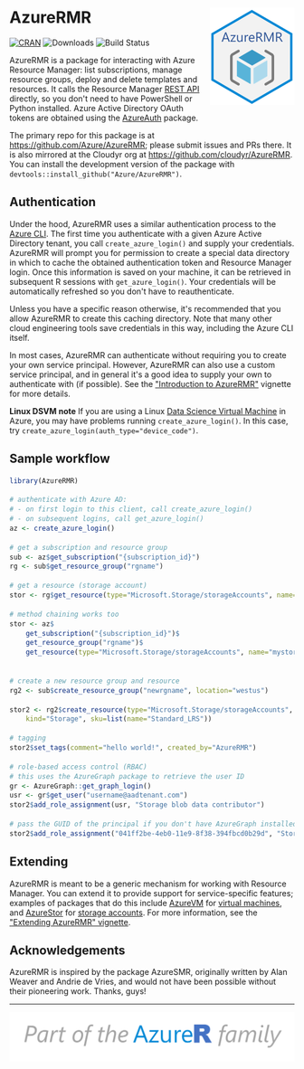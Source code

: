 # AzureRMR <img src="man/figures/logo.png" align="right" width=150 />

[![CRAN](https://www.r-pkg.org/badges/version/AzureRMR)](https://cran.r-project.org/package=AzureRMR)
![Downloads](https://cranlogs.r-pkg.org/badges/AzureRMR)
<img src="https://asiadatascience.visualstudio.com/AzureR/_apis/build/status/Azure.AzureRMR?branchName=master" alt="Build Status" />

AzureRMR is a package for interacting with Azure Resource Manager: list subscriptions, manage resource groups, deploy and delete templates and resources. It calls the Resource Manager [REST API](https://docs.microsoft.com/en-us/rest/api/resources) directly, so you don't need to have PowerShell or Python installed. Azure Active Directory OAuth tokens are obtained using the [AzureAuth](https://github.com/Azure/AzureAuth) package.

The primary repo for this package is at https://github.com/Azure/AzureRMR; please submit issues and PRs there. It is also mirrored at the Cloudyr org at https://github.com/cloudyr/AzureRMR. You can install the development version of the package with `devtools::install_github("Azure/AzureRMR")`.

## Authentication

Under the hood, AzureRMR uses a similar authentication process to the [Azure CLI](https://docs.microsoft.com/en-us/cli/azure/?view=azure-cli-latest). The first time you authenticate with a given Azure Active Directory tenant, you call `create_azure_login()` and supply your credentials. AzureRMR will prompt you for permission to create a special data directory in which to cache the obtained authentication token and Resource Manager login. Once this information is saved on your machine, it can be retrieved in subsequent R sessions with `get_azure_login()`. Your credentials will be automatically refreshed so you don't have to reauthenticate.

Unless you have a specific reason otherwise, it's recommended that you allow AzureRMR to create this caching directory. Note that many other cloud engineering tools save credentials in this way, including the Azure CLI itself.

In most cases, AzureRMR can authenticate without requiring you to create your own service principal. However, AzureRMR can also use a custom service principal, and in general it's a good idea to supply your own to authenticate with (if possible). See the ["Introduction to AzureRMR"](vignettes/intro.Rmd) vignette for more details.

**Linux DSVM note** If you are using a Linux [Data Science Virtual Machine](https://azure.microsoft.com/en-us/services/virtual-machines/data-science-virtual-machines/) in Azure, you may have problems running `create_azure_login()`. In this case, try `create_azure_login(auth_type="device_code")`.


## Sample workflow

```r
library(AzureRMR)

# authenticate with Azure AD:
# - on first login to this client, call create_azure_login()
# - on subsequent logins, call get_azure_login()
az <- create_azure_login()

# get a subscription and resource group
sub <- az$get_subscription("{subscription_id}")
rg <- sub$get_resource_group("rgname")

# get a resource (storage account)
stor <- rg$get_resource(type="Microsoft.Storage/storageAccounts", name="mystorage")

# method chaining works too
stor <- az$
    get_subscription("{subscription_id}")$
    get_resource_group("rgname")$
    get_resource(type="Microsoft.Storage/storageAccounts", name="mystorage")


# create a new resource group and resource
rg2 <- sub$create_resource_group("newrgname", location="westus")

stor2 <- rg2$create_resource(type="Microsoft.Storage/storageAccounts", name="mystorage2",
    kind="Storage", sku=list(name="Standard_LRS"))

# tagging
stor2$set_tags(comment="hello world!", created_by="AzureRMR")

# role-based access control (RBAC)
# this uses the AzureGraph package to retrieve the user ID
gr <- AzureGraph::get_graph_login()
usr <- gr$get_user("username@aadtenant.com")
stor2$add_role_assignment(usr, "Storage blob data contributor")

# pass the GUID of the principal if you don't have AzureGraph installed
stor2$add_role_assignment("041ff2be-4eb0-11e9-8f38-394fbcd0b29d", "Storage blob data contributor")
```

## Extending

AzureRMR is meant to be a generic mechanism for working with Resource Manager. You can extend it to provide support for service-specific features; examples of packages that do this include [AzureVM](https://github.com/Azure/AzureVM) for [virtual machines](https://azure.microsoft.com/en-us/services/virtual-machines/), and [AzureStor](https://github.com/Azure/AzureStor) for [storage accounts](https://azure.microsoft.com/en-us/services/storage/). For more information, see the ["Extending AzureRMR" vignette](vignettes/extend.Rmd).

## Acknowledgements

AzureRMR is inspired by the package AzureSMR, originally written by Alan Weaver and Andrie de Vries, and would not have been possible without their pioneering work. Thanks, guys!

---
<p align="center"><a href="https://github.com/Azure/AzureR"><img src="https://github.com/Azure/AzureR/raw/master/images/logo2.png" width=800 /></a></p>
